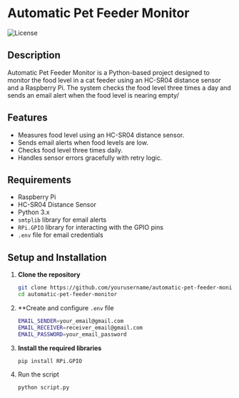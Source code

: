 # Automatic Pet Feeder Monitor

![License](https://img.shields.io/badge/license-MIT-blue.svg)

## Description

Automatic Pet Feeder Monitor is a Python-based project designed to monitor the food level in a cat feeder using an HC-SR04 distance sensor and a Raspberry Pi. The system checks the food level three times a day and sends an email alert when the food level is nearing empty/

## Features

- Measures food level using an HC-SR04 distance sensor.
- Sends email alerts when food levels are low.
- Checks food level three times daily.
- Handles sensor errors gracefully with retry logic.

## Requirements

- Raspberry Pi
- HC-SR04 Distance Sensor
- Python 3.x
- `smtplib` library for email alerts
- `RPi.GPIO` library for interacting with the GPIO pins
- `.env` file for email credentials

## Setup and Installation

1. **Clone the repository**

   ```bash
   git clone https://github.com/yourusername/automatic-pet-feeder-monitor.git
   cd automatic-pet-feeder-monitor
   ```
2. **Create and configure `.env` file

   ```bash
   EMAIL_SENDER=your_email@gmail.com
   EMAIL_RECEIVER=receiver_email@gmail.com
   EMAIL_PASSWORD=your_email_password
   ```
3. **Install the required libraries**

   ```bash
   pip install RPi.GPIO
   ```
4. Run the script

   ```bash
   python script.py
   ```
